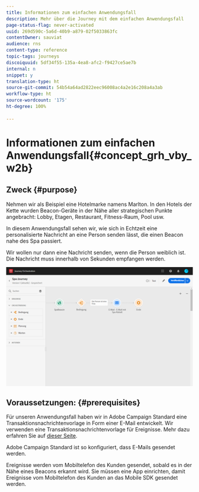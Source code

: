 ```yaml
---
title: Informationen zum einfachen Anwendungsfall
description: Mehr über die Journey mit dem einfachen Anwendungsfall
page-status-flag: never-activated
uuid: 269d590c-5a6d-40b9-a879-02f5033863fc
contentOwner: sauviat
audience: rns
content-type: reference
topic-tags: journeys
discoiquuid: 5df34f55-135a-4ea8-afc2-f9427ce5ae7b
internal: n
snippet: y
translation-type: ht
source-git-commit: 54b54a64ad2822eec96008ac4a2e16c208a4a3ab
workflow-type: ht
source-wordcount: '175'
ht-degree: 100%

---
```



# Informationen zum einfachen Anwendungsfall{#concept_grh_vby_w2b}

## Zweck {#purpose}

Nehmen wir als Beispiel eine Hotelmarke namens Marlton. In den Hotels der Kette wurden Beacon-Geräte in der Nähe aller strategischen Punkte angebracht: Lobby, Etagen, Restaurant, Fitness-Raum, Pool usw.

In diesem Anwendungsfall sehen wir, wie sich in Echtzeit eine personalisierte Nachricht an eine Person senden lässt, die einen Beacon nahe des Spa passiert.

Wir wollen nur dann eine Nachricht senden, wenn die Person weiblich ist. Die Nachricht muss innerhalb von Sekunden empfangen werden.

![](../assets/journeyuc1_16.png)

## Voraussetzungen:     {#prerequisites}

Für unseren Anwendungsfall haben wir in Adobe Campaign Standard eine Transaktionsnachrichtenvorlage in Form einer E-Mail entwickelt. Wir verwenden eine Transaktionsnachrichtenvorlage für Ereignisse. Mehr dazu erfahren Sie auf [dieser Seite](https://docs.adobe.com/content/help/de-DE/campaign-standard/using/communication-channels/transactional-messaging/about-transactional-messaging.html).

Adobe Campaign Standard ist so konfiguriert, dass E-Mails gesendet werden.

Ereignisse werden vom Mobiltelefon des Kunden gesendet, sobald es in der Nähe eines Beacons erkannt wird. Sie müssen eine App einrichten, damit Ereignisse vom Mobiltelefon des Kunden an das Mobile SDK gesendet werden.